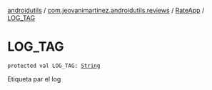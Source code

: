 [androidutils](../../index.md) / [com.jeovanimartinez.androidutils.reviews](../index.md) / [RateApp](index.md) / [LOG_TAG](./-l-o-g_-t-a-g.md)

# LOG_TAG

`protected val LOG_TAG: `[`String`](https://kotlinlang.org/api/latest/jvm/stdlib/kotlin/-string/index.html)

Etiqueta par el log

